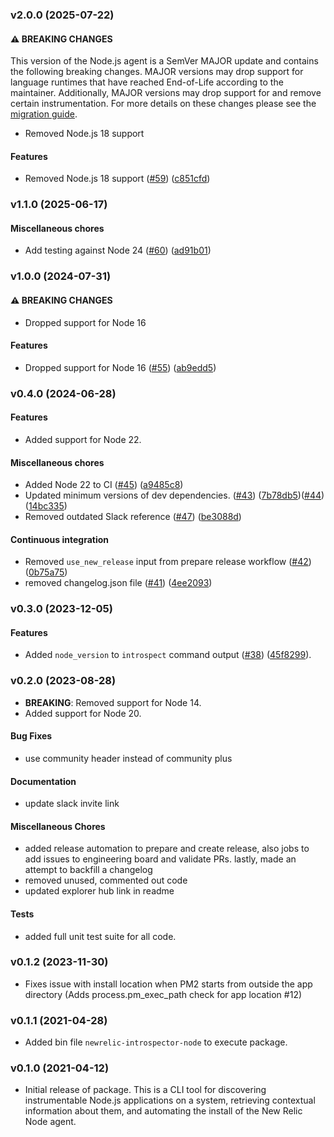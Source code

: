 ### v2.0.0 (2025-07-22)
#### ⚠ BREAKING CHANGES

This version of the Node.js agent is a SemVer MAJOR update and contains the following breaking changes. MAJOR versions may drop support for language runtimes that have reached End-of-Life according to the maintainer. Additionally, MAJOR versions may drop support for and remove certain instrumentation. For more details on these changes please see the [migration guide](https://docs.newrelic.com/docs/apm/agents/nodejs-agent/installation-configuration/update-nodejs-agent/).

* Removed Node.js 18 support

#### Features

* Removed Node.js 18 support ([#59](https://github.com/newrelic/newrelic-introspector-node/pull/59)) ([c851cfd](https://github.com/newrelic/newrelic-introspector-node/commit/c851cfd078e72bf8d2fc407b301418b499481152))

### v1.1.0 (2025-06-17)

#### Miscellaneous chores

* Add testing against Node 24 ([#60](https://github.com/newrelic/newrelic-introspector-node/pull/60)) ([ad91b01](https://github.com/newrelic/newrelic-introspector-node/commit/ad91b01eb7eb9bb0bfb46e853d5455498b3b1697))

### v1.0.0 (2024-07-31)
#### ⚠ BREAKING CHANGES

* Dropped support for Node 16

#### Features

* Dropped support for Node 16 ([#55](https://github.com/newrelic/newrelic-introspector-node/pull/55)) ([ab9edd5](https://github.com/newrelic/newrelic-introspector-node/commit/ab9edd55f5af5eea0c209a906c3fb020d389cee7))

### v0.4.0 (2024-06-28)

#### Features

* Added support for Node 22.

#### Miscellaneous chores

* Added Node 22 to CI ([#45](https://github.com/newrelic/newrelic-introspector-node/pull/45)) ([a9485c8](https://github.com/newrelic/newrelic-introspector-node/commit/a9485c8a7bdf3d8f38df1bac1af0b9dbf9867405))
* Updated minimum versions of dev dependencies. ([#43](https://github.com/newrelic/newrelic-introspector-node/pull/43)) ([7b78db5](https://github.com/newrelic/newrelic-introspector-node/commit/7b78db594b48cdf8c11f30e9e2b2117e0e0dbc11))([#44](https://github.com/newrelic/newrelic-introspector-node/pull/44)) ([14bc335](https://github.com/newrelic/newrelic-introspector-node/commit/14bc335acf85036e593b5cacc35dbaf78e1f993f))
* Removed outdated Slack reference ([#47](https://github.com/newrelic/newrelic-introspector-node/pull/47)) ([be3088d](https://github.com/newrelic/newrelic-introspector-node/commit/be3088db6fbd7c5bb92854fad8baa0c9704293ef))

#### Continuous integration

* Removed `use_new_release` input from prepare release workflow ([#42](https://github.com/newrelic/newrelic-introspector-node/pull/42)) ([0b75a75](https://github.com/newrelic/newrelic-introspector-node/commit/0b75a750c0d465ebea1057f926e60bb5556d9cf6))
* removed changelog.json file ([#41](https://github.com/newrelic/newrelic-introspector-node/pull/41)) ([4ee2093](https://github.com/newrelic/newrelic-introspector-node/commit/4ee2093c2161a569fffa5fae346c13407b65318b))

### v0.3.0 (2023-12-05)

#### Features

* Added `node_version` to `introspect` command output ([#38](https://github.com/newrelic/newrelic-introspector-node/pull/38)) ([45f8299](https://github.com/newrelic/newrelic-introspector-node/commit/45f829998d92d6994c8e8ab21d674a8c8221a072)).

### v0.2.0 (2023-08-28)

* **BREAKING**: Removed support for Node 14.
* Added support for Node 20.

#### Bug Fixes

* use community header instead of community plus

#### Documentation

* update slack invite link

#### Miscellaneous Chores

* added release automation to prepare and create release, also jobs to add issues to engineering board and validate PRs. lastly, made an attempt to backfill a changelog
* removed unused, commented out code
* updated explorer hub link in readme

#### Tests

* added full unit test suite for all code.

### v0.1.2 (2023-11-30)

 * Fixes issue with install location when PM2 starts from outside the app directory (Adds process.pm_exec_path check for app location #12)

### v0.1.1 (2021-04-28)

 * Added bin file `newrelic-introspector-node` to execute package.

### v0.1.0 (2021-04-12)

 * Initial release of package. This is a CLI tool for discovering instrumentable Node.js applications on a system, retrieving contextual information about them, and automating the install of the New Relic Node agent.
 
